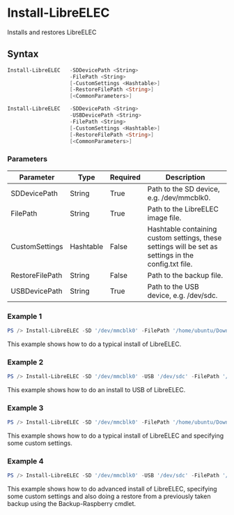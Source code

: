 # Install-LibreELEC
Installs and restores LibreELEC

## Syntax
```powershell
Install-LibreELEC   -SDDevicePath <String>
                    -FilePath <String>
                    [-CustomSettings <Hashtable>]
                    [-RestoreFilePath <String>]
                    [<CommonParameters>]
```
```powershell
Install-LibreELEC   -SDDevicePath <String>
                    -USBDevicePath <String>
                    -FilePath <String>
                    [-CustomSettings <Hashtable>]
                    [-RestoreFilePath <String>]
                    [<CommonParameters>]
```

### Parameters
Parameter|Type|Required|Description
---------|----|--------|-----------
|SDDevicePath|String|True|Path to the SD device, e.g. /dev/mmcblk0.|
|FilePath|String|True|Path to the LibreELEC image file.|
|CustomSettings|Hashtable|False|Hashtable containing custom settings, these settings will be set as settings in the config.txt file.|
|RestoreFilePath|String|False|Path to the backup file.|
|USBDevicePath|String|True|Path to the USB device, e.g. /dev/sdc.|

### Example 1
```powershell
PS /> Install-LibreELEC -SD '/dev/mmcblk0' -FilePath '/home/ubuntu/Downloads/LibreELEC-RPi2.arm-7.0.2.tar'
```
This example shows how to do a typical install of LibreELEC.

### Example 2
```powershell
PS /> Install-LibreELEC -SD '/dev/mmcblk0' -USB '/dev/sdc' -FilePath '/home/ubuntu/Downloads/LibreELEC-RPi2.arm-7.0.2.tar'
```
This example shows how to do an install to USB of LibreELEC.

### Example 3
```powershell
PS /> Install-LibreELEC -SD '/dev/mmcblk0' -FilePath '/home/ubuntu/Downloads/LibreELEC-RPi2.arm-7.0.2.tar' -CustomSettings @{arm_freq=1000;core_freq=500;sdram_freq=500;over_voltage=2;gpu_mem=320}
```
This example shows how to do a typical install of LibreELEC and specifying some custom settings.

### Example 4
```powershell
PS /> Install-LibreELEC -SD '/dev/mmcblk0' -USB '/dev/sdc' -FilePath '/home/ubuntu/Downloads/LibreELEC-RPi2.arm-7.0.2.tar' -CustomSettings @{arm_freq=1000;core_freq=500;sdram_freq=500;over_voltage=2;gpu_mem=320} -RestoreFilePath '/home/ubuntu/Kodi/Backup/LibreELEC-20161210133450.tar'
```
This example shows how to do advanced install of LibreELEC, specifying some custom settings and also doing a restore from a previously taken backup using the Backup-Raspberry cmdlet.

